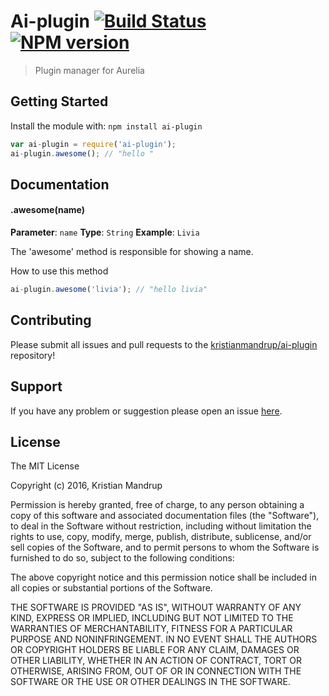 # Ai-plugin [![Build Status](https://secure.travis-ci.org/kristianmandrup/ai-plugin.png?branch=master)](http://travis-ci.org/kristianmandrup/ai-plugin) [![NPM version](https://badge-me.herokuapp.com/api/npm/ai-plugin.png)](http://badges.enytc.com/for/npm/ai-plugin)

> Plugin manager for Aurelia

## Getting Started
Install the module with: `npm install ai-plugin`

```javascript
var ai-plugin = require('ai-plugin');
ai-plugin.awesome(); // "hello "
```

## Documentation

#### .awesome(name)

**Parameter**: `name`
**Type**: `String`
**Example**: `Livia`

The 'awesome' method is responsible for showing a name.

How to use this method

```javascript
ai-plugin.awesome('livia'); // "hello livia"
```

## Contributing

Please submit all issues and pull requests to the [kristianmandrup/ai-plugin](https://github.com/kristianmandrup/ai-plugin) repository!

## Support
If you have any problem or suggestion please open an issue [here](https://github.com/kristianmandrup/ai-plugin/issues).

## License 

The MIT License

Copyright (c) 2016, Kristian Mandrup

Permission is hereby granted, free of charge, to any person
obtaining a copy of this software and associated documentation
files (the "Software"), to deal in the Software without
restriction, including without limitation the rights to use,
copy, modify, merge, publish, distribute, sublicense, and/or sell
copies of the Software, and to permit persons to whom the
Software is furnished to do so, subject to the following
conditions:

The above copyright notice and this permission notice shall be
included in all copies or substantial portions of the Software.

THE SOFTWARE IS PROVIDED "AS IS", WITHOUT WARRANTY OF ANY KIND,
EXPRESS OR IMPLIED, INCLUDING BUT NOT LIMITED TO THE WARRANTIES
OF MERCHANTABILITY, FITNESS FOR A PARTICULAR PURPOSE AND
NONINFRINGEMENT. IN NO EVENT SHALL THE AUTHORS OR COPYRIGHT
HOLDERS BE LIABLE FOR ANY CLAIM, DAMAGES OR OTHER LIABILITY,
WHETHER IN AN ACTION OF CONTRACT, TORT OR OTHERWISE, ARISING
FROM, OUT OF OR IN CONNECTION WITH THE SOFTWARE OR THE USE OR
OTHER DEALINGS IN THE SOFTWARE.

